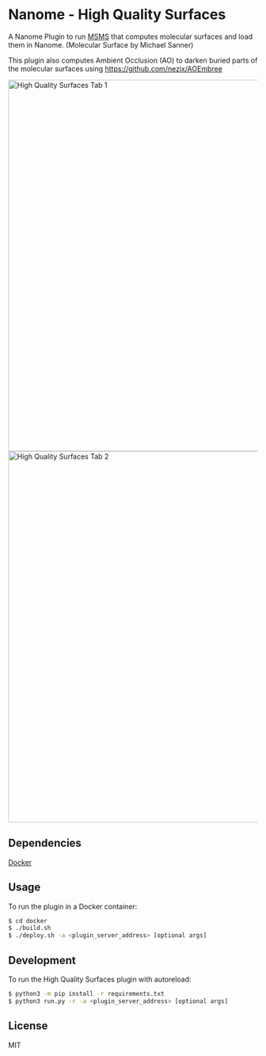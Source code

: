 # Nanome - High Quality Surfaces

A Nanome Plugin to run [MSMS](https://www.scripps.edu/sanner/html/msms_home.html) that computes molecular surfaces and load them in Nanome.
(Molecular Surface by Michael Sanner)

This plugin also computes Ambient Occlusion (AO) to darken buried parts of the molecular surfaces using https://github.com/nezix/AOEmbree

<img width="750" alt="High Quality Surfaces Tab 1" src="https://user-images.githubusercontent.com/18257337/173958022-13855bc0-471c-4c9e-80fd-22a3f088da59.png">
<img width="750" alt="High Quality Surfaces Tab 2" src="https://user-images.githubusercontent.com/18257337/173958028-ba54c77a-246b-474d-97ba-181d54aae584.png">

## Dependencies

[Docker](https://docs.docker.com/get-docker/)

## Usage

To run the plugin in a Docker container:

```sh
$ cd docker
$ ./build.sh
$ ./deploy.sh -a <plugin_server_address> [optional args]
```

## Development

To run the High Quality Surfaces plugin with autoreload:

```sh
$ python3 -m pip install -r requirements.txt
$ python3 run.py -r -a <plugin_server_address> [optional args]
```

## License

MIT
